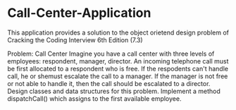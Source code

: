 # Call-Center-Application
This application provides a solution to the object orietend design problem of Cracking the Coding Interview 6th Edition (7.3)

Problem: Call Center
Imagine you have a call center with three levels of employees: respondent, manager, director. An incoming telephone call must be 
first allocated to a respondent who is free. If the respodents can't handle call, he or shemust escalate the call to a manager. If the
manager is not free or not able to handle it, then the call should be escalated to a director. Design classes and data structures for this
problem. Implement a method dispatchCall() which assigns to the first available employee.
